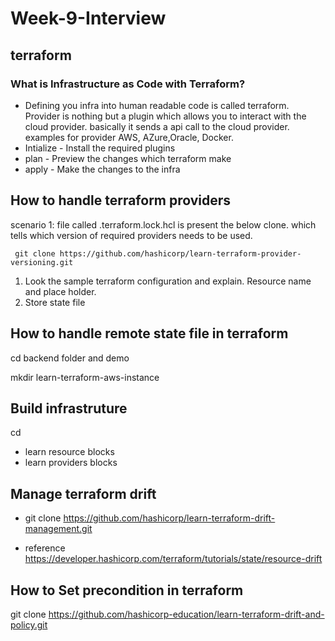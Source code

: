# Week-9-Interview

## terraform 
### What is Infrastructure as Code with Terraform?

* Defining you infra into human readable code is called terraform. Provider is nothing but a plugin which allows you to interact with the cloud provider. basically it sends a api call to the cloud provider. examples for provider AWS, AZure,Oracle, Docker.
* Intialize - Install the required plugins
* plan - Preview the changes which terraform make
*  apply - Make the changes to the infra

## How to handle terraform providers

scenario 1: file called .terraform.lock.hcl is present the below clone. which tells which version of required providers needs to be used.



``` git clone https://github.com/hashicorp/learn-terraform-provider-versioning.git```

   
1. Look the sample terraform configuration and explain. Resource name and place holder.
2. Store state file


## How to handle remote state file in terraform 

cd backend folder and demo

mkdir learn-terraform-aws-instance



## Build infrastruture

cd 

* learn resource blocks
* learn providers blocks

##  Manage terraform drift

* git clone https://github.com/hashicorp/learn-terraform-drift-management.git

* reference https://developer.hashicorp.com/terraform/tutorials/state/resource-drift


## How to Set precondition in terraform

git clone https://github.com/hashicorp-education/learn-terraform-drift-and-policy.git

   
